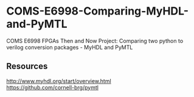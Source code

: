 # COMS-E6998-Comparing-MyHDL-and-PyMTL
COMS E6998 FPGAs Then and Now Project: Comparing two python to verilog conversion packages - MyHDL and PyMTL

## Resources
http://www.myhdl.org/start/overview.html </br>
https://github.com/cornell-brg/pymtl </br>

